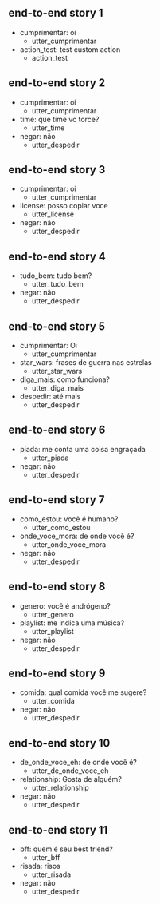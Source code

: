 ## end-to-end story 1
* cumprimentar: oi
   - utter_cumprimentar
* action_test: test custom action
   - action_test

## end-to-end story 2
* cumprimentar: oi
   - utter_cumprimentar
* time: que time vc torce?
   - utter_time
* negar: não
   - utter_despedir

## end-to-end story 3
* cumprimentar: oi
   - utter_cumprimentar
* license: posso copiar voce
   - utter_license
* negar: não
   - utter_despedir

## end-to-end story 4
* tudo_bem: tudo bem?
   - utter_tudo_bem
* negar: não
   - utter_despedir

## end-to-end story 5
* cumprimentar: Oi
   - utter_cumprimentar
* star_wars: frases de guerra nas estrelas
   - utter_star_wars
* diga_mais: como funciona?
   - utter_diga_mais
* despedir: até mais
   - utter_despedir

## end-to-end story 6
* piada: me conta uma coisa engraçada
   - utter_piada
* negar: não
   - utter_despedir

## end-to-end story 7
* como_estou: você é humano?
   - utter_como_estou
* onde_voce_mora: de onde você é?
   - utter_onde_voce_mora
* negar: não
   - utter_despedir

## end-to-end story 8
* genero: você é andrógeno?
   - utter_genero
* playlist: me indica uma música?
   - utter_playlist
* negar: não
   - utter_despedir

## end-to-end story 9
* comida: qual comida você me sugere?
   - utter_comida
* negar: não
   - utter_despedir

## end-to-end story 10
* de_onde_voce_eh: de onde você é?
   - utter_de_onde_voce_eh
* relationship: Gosta de alguém?
   - utter_relationship
* negar: não
   - utter_despedir

## end-to-end story 11
* bff: quem é seu best friend?
   - utter_bff
* risada: risos
   - utter_risada
* negar: não
   - utter_despedir